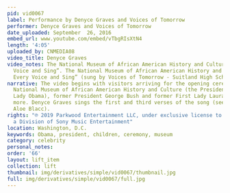 ```yaml
---
pid: vid0067
label: Performance by Denyce Graves and Voices of Tomorrow
performer: Denyce Graves and Voices of Tomorrow
date_uploaded: September  26, 2016
embed_url: www.youtube.com/embed/vTbgRIsXtN4
length: '4:05'
uploaded_by: CNMEDIA08
video_title: Denyce Graves
video_notes: The National Museum of African American History and Culture “Lift Every
  Voice and Sing”. The National Museum of African American History and Culture “Lift
  Every Voice and Sing” (sung by Voices of Tomorrow - Suitland High School and others)
narrative: The video begins with visitors arriving for the opening ceremony for the
  National Museum of African American History and Culture (the President and First
  Lady Obama), former President George Bush and former First Lady Laura Bush, and
  more. Denyce Graves sings the first and third verses of the song (see Jessika Banzouzi,
  Aloe Blacc).
rights: "℗ 2019 Parkwood Entertainment LLC, under exclusive license to Columbia Records,
  a Division of Sony Music Entertainment"
location: Washington, D.C.
keywords: Obama, president, children, ceremony, museum
category: celebrity
personal_notes: 
order: '66'
layout: lift_item
collection: lift
thumbnail: img/derivatives/simple/vid0067/thumbnail.jpg
full: img/derivatives/simple/vid0067/full.jpg
---
```

